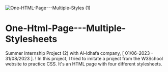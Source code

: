 
![One-HTML-Page---Multiple-Styles (1)](https://github.com/Ayoub0Bn/One-Html-Page---Multiple-Stylesheets/assets/122807620/ade798c6-ee08-4c6e-acee-1c3da16ebd76)


# One-Html-Page---Multiple-Stylesheets
Summer Internship Project (2) with Al-Idhafa company, [ 01/06-2023 - 31/08/2023 ]. ! In this project, I tried to imitate a project from the W3School website to practice CSS. It's an HTML page with four different stylesheets.

